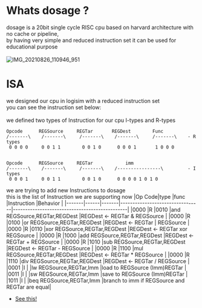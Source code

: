 # Whats dosage ?
dosage is a 20bit single cycle RISC cpu based on harvard architecture with no cache or pipeline, <br />
by having very simple and reduced instruction set it can be used for educational purpose  <br />
<br />
![IMG_20210826_110946_951](https://user-images.githubusercontent.com/53050138/130913922-103b7609-2033-4ec9-bb1a-3cefda2164a0.jpg)


# ISA
we designed our cpu in logisim with a reduced instruction set <br />
you can see the instruction set below: <br />
<br />
we defined two types of Instruction for our cpu I-types and R-types

  	Opcode      REGSource     REGTar       REGDest        Func
	/-------\    /-------\     /-------\    /-------\     /-------\    - R types
	 0 0 0 0     0 0 1 1        0 0 1 0      0 0 0 1       1 0 0 0
   
 
  	Opcode      REGSource     REGTar            imm
	/-------\    /-------\     /-------\    /----------------\         - I types
	 0 0 0 1     0 0 1 1        0 0 1 0      0 0 0 0 1 0 1 0
   
we are trying to add new Instructions to dosage <br />
this is the list of Instruction we are supporting now
|Op Code|type  |func   |Instruction                      |Behavior                                       |
|-------|------|-------|---------------------------------|-----------------------------------------------|
|0000   |R     |0010   |and REGSource,REGTar,REGDest     |REGDest <- REGTar & REGSource                  |
|0000   |R     |0100   |or  REGSource,REGTar,REGDest     |REGDest <- REGTar | REGSource                  |
|0000   |R     |0110   |xor REGSource,REGTar,REGDest     |REGDest <- REGTar xor REGSource                |
|0000   |R     |1000   |add REGSource,REGTar,REGDest     |REGDest <- REGTar + REGSource                  |
|0000   |R     |1010   |sub REGSource,REGTar,REGDest     |REGDest <- REGTar - REGSource                  |
|0000   |R     |1100   |mul REGSource,REGTar,REGDest     |REGDest <- REGTar * REGSource                  |
|0000   |R     |1110   |div REGSource,REGTar,REGDest     |REGDest <- REGTar / REGSource                  |
|0001   |I     |       |lw  REGSource,REGTar,Imm         |load to REGSource (Imm)REGTar                  |
|0011   |I     |       |sw  REGSource,REGTar,Imm         |save to REGSource (Imm)REGTar                  |
|1011   |I     |       |beq REGSource,REGTar,Imm         |branch to imm if REGSource and REGTar are equal|



- [See this!](https://drive.google.com/file/d/1GPNIOUYStuIIaBxNrNf2s0lSr6e-6CIY/view?usp=sharing)
